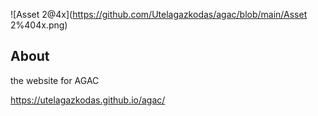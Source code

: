 
![Asset 2@4x](https://github.com/Utelagazkodas/agac/blob/main/Asset 2%404x.png)

## About

the website for AGAC

https://utelagazkodas.github.io/agac/
